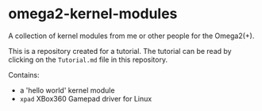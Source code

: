 # omega2-kernel-modules
A collection of kernel modules from me or other people for the Omega2(+).

This is a repository created for a tutorial. The tutorial can be read by clicking on the `Tutorial.md` file in this repository. 

Contains:
* a 'hello world' kernel module
* `xpad` XBox360 Gamepad driver for Linux
